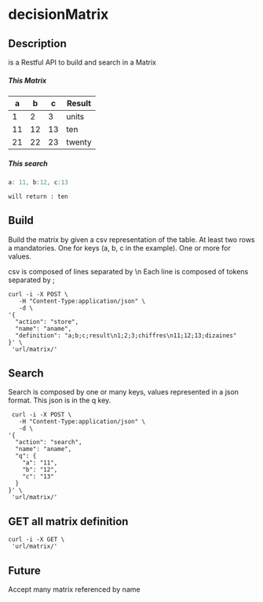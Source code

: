 # decisionMatrix

## Description

is a Restful API to build and search in a Matrix

##### This Matrix

| a | b | c | Result |
| ---- | ---- | ---- | ----  |
| 1 | 2 | 3 | units  |
| 11 | 12 | 13 | ten |
| 21 | 22 | 23 | twenty |

##### This search 

```javascript
a: 11, b:12, c:13
```

    will return : ten

## Build

Build the matrix by given a csv representation of the table.
At least two rows a mandatories.
One for keys (a, b, c in the example).
One or more for values.

csv is composed of lines separated by \n
Each line is composed of tokens separated by ;

```shell
curl -i -X POST \
   -H "Content-Type:application/json" \
   -d \
'{ 
  "action": "store",
  "name": "aname",
  "definition": "a;b;c;result\n1;2;3;chiffres\n11;12;13;dizaines"
}' \
 'url/matrix/'
```

## Search

Search is composed by one or many keys, values represented in a json format.
This json is in the q key.


```shell
 curl -i -X POST \
   -H "Content-Type:application/json" \
   -d \
'{ 
  "action": "search",
  "name": "aname",
  "q": {
    "a": "11", 
    "b": "12",
    "c": "13"
  }
}' \
 'url/matrix/'
```

## GET all matrix definition

```shell
curl -i -X GET \
 'url/matrix/'
```

## Future

Accept many matrix referenced by name
